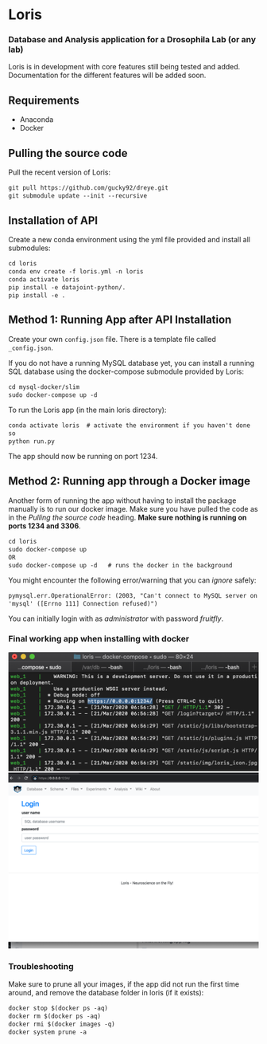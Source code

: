 # Loris
### Database and Analysis application for a Drosophila Lab (or any lab)

Loris is in development with core features still being tested and added.
Documentation for the different features will be added soon.

## Requirements

* Anaconda
* Docker

## Pulling the source code

Pull the recent version of Loris:
```
git pull https://github.com/gucky92/dreye.git
git submodule update --init --recursive
```

## Installation of API

Create a new conda environment using the yml file provided and install all submodules:
```
cd loris
conda env create -f loris.yml -n loris
conda activate loris
pip install -e datajoint-python/.
pip install -e .
```

## Method 1: Running App after API Installation

Create your own `config.json` file. There is a template file called `_config.json`.

If you do not have a running MySQL database yet, you can install a running SQL database using the docker-compose submodule provided by Loris:
```
cd mysql-docker/slim
sudo docker-compose up -d
```

To run the Loris app (in the main loris directory):
```
conda activate loris  # activate the environment if you haven't done so
python run.py
```
The app should now be running on port 1234.

## Method 2: Running app through a Docker image
Another form of running the app without having to install the package manually is to run our docker image. Make sure you have pulled the code as in the
*Pulling the source code* heading.
**Make sure nothing is running on ports 1234 and 3306**.

```
cd loris
sudo docker-compose up
OR
sudo docker-compose up -d   # runs the docker in the background
```
You might encounter the following error/warning that you can *ignore* safely:
```
pymysql.err.OperationalError: (2003, "Can't connect to MySQL server on 'mysql' ([Errno 111] Connection refused)")
```

You can initially login with as *administrator* with password *fruitfly*.

### Final working app when installing with docker
![](images/get_result.png)
![](images/get_result2.png)

### Troubleshooting

Make sure to prune all your images, if the app did not run the first time around, and remove the database folder in loris (if it exists):

```
docker stop $(docker ps -aq)
docker rm $(docker ps -aq)
docker rmi $(docker images -q)
docker system prune -a
```
